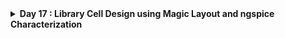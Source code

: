 <details>
  <Summary><strong> Day 17 : Library Cell Design using Magic Layout and ngspice Characterization</strong></summary>

# Contents
- [Cell Design and Characterization Flows](#cell-design-and-char-flow)
  - [Standard Cell Design Flow](#standard-cell-design-flow)
- [Standard Cell Characterization Flow](#sta-cell-char-flow)
- [Timing Characterization](#timing-char)
  - [Propogation Delay](#prop-delay)
  - [Transition Time](#transition-time)
- [Design Library Cell using magic layout and ngspice charcterization](#design-lib-cell-using-magic-and-ngspice-char)
- [16-Mask CMOS Process summary](#mask-cmos-process-summary)
- [Spice extraction for Inverter in Magic](#spice-extraction)
- [Rise Transition Time Calculation](#rise-transition-time-cal)
- [Fall Transition Time Calculation](#fall-transition-time-cal)
- [Rise Cell Delay Calculation](#rise-cell-delay-cal)
- [Fall Cell delay Calculation](#fall-cell-delay-cal)
- [Lab to Find and Fix Problem in DRC Section of Old Magic tech file for skywater Process](#drc-lab)

<a id="cell-design-and-char-flow"></a>
# Cell Design and Characterization Flows

In an IC design flow, a **library** is a collection of standard cells, each defined by its size, functionality, threshold voltage, and other electrical/physical properties. These libraries are fundamental to the ASIC flow for synthesis, placement, and timing analysis.

![Alt Text](images/std_cells.png)

![Alt Text](images/std_cells_1.png)


**Inputs:**
- PDKs (Process Design Kits)  
  - DRC & LVS rules
  - SPICE Models
- Library & User-Defined specs  
  - eg: cell height, supply voltage, metal layers, pin location, drawn gate-length

<a id="standard-cell-design-flow"></a>
**Standard Cell Design Flow**
1. Circuit Design 
2. Layout Design 
3. Parasitic Extraction
4. Characterization  

**Outputs**
- `CDL` Circuit Description Language (Netlist from circuit design)
- `LEF` Library Exchange Format
- `GDSII` Final Layout Database
- `.cir` Extracted SPICE NEtlist
- Characterized `.lib` files (Timing, Power and Noise) 

![Alt Text](images/std_cell_design_flow_char.png)

<a id="sta-cell-char-flow"></a>
# Standard Cell Characterization Flow
A typical standard cell char process include:
1. Read in SPICE models and tech files
2. Load the extracted SPICE netlist
3. Recognize cell behavior
4. Identify subcircuits
5. Attach power sources
6. Apply stimulus to the setup
7. Set output cap loads
8. Provide necessary simulation commands

consider following char setup:
![Alt Text](images/char_setup.png)

![Alt Text](images/char_flow_2.png)

![Alt Text](images/char_flow_1.png)

![Alt Text](images/char_flow_3.png)

All these steps are described in a configuration file and passed to a characterization tool such as GUNA. The tool simulates the cells and generates:
- Timing models
- Power models
- Noise models

These are exported in .lib format and used in synthesis and static timing analysis flows.

<a id="timing-char"></a>
# Timing Characterization
Defines how a cell behaves with respect to input signal changes over time.

### Timing Threshold Definitions

| **Timing Definition**     | **Value**       |
|---------------------------|-----------------|
| `slew_low_rise_thr`       | 20% of signal   |
| `slew_high_rise_thr`      | 80% of signal   |
| `slew_low_fall_thr`       | 20% of signal   |
| `slew_high_fall_thr`      | 80% of signal   |
| `in_rise_thr`             | 50% of signal   |
| `in_fall_thr`             | 50% of signal   |
| `out_rise_thr`            | 50% of signal   |
| `out_fall_thr`            | 50% of signal   |

<a id="prop-delay"></a>
### Propogation Delay

The time difference between the input signal reaching 50% of its final value and the output reaching 50% of its final value.

```bash
Propagation Delay = time(out_thr) - time(in_thr)
```

where,
`in_thr` is the input threshold time
- The time at which the input signal crosses its defined threshold voltage during a transition.
- For delay measurement, this is typically the 50% point of the input voltage swing.

`out_thr` is the output threshold time
- The time at which the output signal crosses its threshold voltage during the response to the input transition.
- Also typically measured at the 50% point for consistency with in_thr.

![Alt Text](images/prop_delay.png)

**Example 1:**
![Alt Text](images/prop_delay_eg1.png)

**Example 2:**
![Alt Text](images/prop_delay_eg2.png)

Poor choice of threshold values lead to negative delay values. Even though you have taken good threshold values, sometimes depending upon how good or bad the slew, the dealy might be still +ve or -ve.

![Alt Text](images/prop_delay_eg3.png)

<a id="transition-time"></a>
### Transition Time

The time it takes for a signal to transition between logic states, typically measured between 10–90% or 20–80% of the voltage levels.

```bash
Rise Transition Time = time(slew_high_rise_thr) - time(slew_low_rise_thr)
Fall Transition Time = time(slew_high_fall_thr) - time(slew_low_fall_thr)
```

where,
- `slew_low_rise_thr`: The time when the rising input or output crosses the lower threshold, usually 20% of the voltage swing.
- `slew_high_rise_thr`: The time when the rising input or output crosses the upper threshold, usually 80% of the voltage swing.
- `slew_high_fall_thr`: The time when the falling input or output crosses the upper threshold, typically 80%.
- `slew_low_fall_thr`: The time when the falling input or output crosses the lower threshold, typically 20%.


![Alt Text](images/transition_time.png)

![Alt Text](images/2.jpg)


<a id="design-lib-cell-using-magic-and-ngspice-char"></a>
# Design Library Cell using magic layout and ngspice charcterization

**Objective:**
The goal of the project is to design a single height standard cell and plug this custom cell into a more complex design and perform it's PnR in the openlane flow. The standard cell chosen is a basic CMOS inverter and the design into which it's plugged into is a pre-built picorv32a core.

- clone the required mag files and spice models of inverter, pmos and nmos sky130.

```bash
cd ~/soc-design-and-planning-nasscom-vsd/Desktop/work/tools/openlane_working_dir/openlane/
git clone https://github.com/nickson-jose/vsdstdcelldesign.git
```

- View the inverter layout in magic:

```bash
cd ~/soc-design-and-planning-nasscom-vsd/Desktop/work/tools/openlane_working_dir/openlane/vsdstdcelldesign.git
magic -T sky130A.tech sky130_inv.mag &
```

**CMOS Inverter in magic**

![Alt Text](images/magic_inv_1.png)

![Alt Text](images/magic_inv_nmos.png)

![Alt Text](images/magic_inv_pmos.png)

PMOS source connectivity to VDD (here VPWR) verified

![Alt Text](images/magic_inv_pmos_src_vdd_2.png)

NMOS source connectivity to VSS (here VGND) verified

![Alt Text](images/magic_inv_nmos_src_gnd_3.png)

![Alt Text](images/magic_layout_contacts.png)

<a id="mask-cmos-process-summary"></a>
## 16-Mask CMOS Process summary

- Selecting a substrate.
- Creating active region for transistors
- N-Well and P-Well formation
- Formation of `gate`
- Lightly doped drain(LDD) formation
- Source and drain formation
- Steps to form contacts and interconnects(local)
- Higher level metal formation

The 16-mask CMOS fabrication process is a standard method used in the semiconductor industry to manufacture integrated circuits (ICs). This process involves a series of photolithography, doping, deposition, and etching steps that define the active and passive components of a CMOS circuit. Each mask step is critical in shaping specific layers or features of the chip, ensuring proper device functionality and integration.

1. **Substrate Preparation:** The process begins with a high-quality silicon wafer. This wafer acts as the base substrate on which all devices are built. It is thoroughly cleaned to remove any impurities that could affect device performance.

2. **N-Well Formation:** N-well regions are formed by introducing n-type dopants such as phosphorus into specific areas of the substrate using ion implantation or diffusion. These regions serve as the body for PMOS transistors.

3. **P-Well Formation:** P-well regions are created using ion implantation or diffusion of p-type dopants such as boron. These regions form the body for NMOS transistors. In a twin-well process, both N-well and P-well regions are used to independently optimize NMOS and PMOS performance.

4. **Gate Oxide Deposition:** A thin insulating layer of silicon dioxide is thermally grown or deposited over the surface of the wafer. This layer electrically isolates the gate electrode from the underlying silicon channel.

5. **Polysilicon Deposition:** A layer of polysilicon is deposited over the entire wafer surface. This will later be patterned to form the gate electrodes of the transistors.

6. **Polysilicon Masking and Etching:** A photoresist mask is applied to define the gate regions. The exposed polysilicon is etched away, leaving the gate structures in place over the gate oxide.

7. **N-Well Masking and Implantation:** A mask is used to expose only the regions where additional N-well doping is needed. Phosphorus or arsenic is implanted to adjust the doping concentration and improve PMOS characteristics.

8. **P-Well Masking and Implantation:** Similar to N-well masking, a mask is used to define regions for P-well adjustment. Boron is implanted into the exposed regions to enhance NMOS performance.

9. **Source/Drain Implantation:** Using another photolithography step, openings are created to define the source and drain regions for both NMOS and PMOS transistors. Appropriate dopants (e.g., arsenic or phosphorus for NMOS, boron or BF₂ for PMOS) are implanted.

10. **Gate Formation Finalization:** The gate electrode pattern is refined, and any alignment steps are performed to ensure that the gate overlaps properly with the channel region between source and drain.

11. **Source/Drain Masking and Etching:** A photoresist mask is applied again to define the contact regions. Etching is performed to remove the insulating oxide over the source and drain terminals.

12. **Contact/Via Formation:** Contact holes or vias are etched through the insulating oxide to expose source, drain, and gate terminals. These vias will later be filled with metal to establish electrical connections.

13. **Metal Deposition:** A metal layer, typically aluminum or copper, is deposited across the wafer. This layer forms the interconnects that connect transistors and other circuit components.

14. **Metal Masking and Etching:** Photolithography is used to define the desired interconnect patterns. Unwanted metal is etched away, leaving only the functional routing and connections.

15. **Passivation Layer Deposition:** A passivation layer of silicon dioxide or silicon nitride is deposited over the entire wafer to protect the circuit from mechanical damage, moisture, and contamination.

16. **Final Testing and Packaging:** The completed wafer is tested to identify functional and defective chips. The functional chips are then diced, packaged into individual components, and prepared for use in electronic systems.

<a id="spice-extraction"></a>
## Spice extraction for Inverter in Magic

```bash
pwd

#extraction command to extract .ext format
extract all

# Before converting ext to spice this command enable the parasitic extraction also
ext2spice cthresh 0 rthresh 0

#convert ext to spice
ext2spice
```

![Alt Text](images/spice_extraction_commands.png)

.ext and spice files created--
![Alt Text](images/spice_extraction_terminal.png)

extracted spice file contents:
![Alt Text](images/spice_file.png)


**Editing the spice model file for analysis through simulation**

Measuring unit distance in layout grid:
![Alt Text](images/unit_distance_grid_dimension.png)


Final edited spice file ready for ngspice simulation:

![Alt Text](images/final_spice_file_edited.png)

**Post-layout ngspice simulations**

```bash
# Command to directly load spice file for simulation to ngspice
ngspice sky130_inv.spice

# Now that we have entered ngspice with the simulation spice file loaded we just have to load the plot
plot y vs time a
```

**ngspice run:**
![Alt Text](images/ngspice_sim_1.png)

**generated plot:**
![Alt Text](images/ngspice_sim_plot.png)



<a id="rise-transition-time-cal"></a>
## `Rise Transition Time Calculation`

- The rise transition time is the difference in time between the output reaching 2.64 V and 660 mV during the rising edge of the signal.

- **Formula:** `Rise transition time = Time taken for output to rise to 80% − Time taken for output to rise to 20%`

- **Rise Time = T<sub>80%</sub> − T<sub>20%</sub>**

- Reference values for VDD = 3.3V
  - 20% of output voltage = 0.20 x 3.3V = 660 mV
  - 80% of output voltage = 0.80 x 3.3V = 2.64 V

**output rising to 20%:**

![Alt Text](images/output_rising_at_20.png)

**output rising to 80%:**

![Alt Text](images/output_rising_at_80.png)

**Terminal Values**

![Alt Text](images/output_rising_terminal_values.png)

**Rise Transition Time Calculation from ngspice:**
Time at 20% of V<sub>out</sub> (0.66 V): t_20 = 2.1821 ns
Time at 80% of V<sub>out</sub> (2.64 V): t_80 = 2.2463 ns

Formula = t_80 - t_20 
= 2.2463 ns - 2.1821 ns = 0.0642 ns
= 64.2 ps

Rise Transition = 64.2 ps

<a id="fall-transition-time-cal"></a>
## `Fall Transition Time Calculation`

- The fall transition time is the difference in time between the output falling from 2.64 V to 660 mV during the falling edge of the signal.

- **Formula:** `Fall transition time = Time taken for output to fall to 20% − Time taken for output to fall to 80%`

- **Fall Time = T<sub>20%</sub> − T<sub>80%</sub>**

- Reference values (for VDD = 3.3 V)
  - 20% of output voltage: 0.20 x 3.3V = 660 mV
  - 80% of output voltage: 0.80 x 3.3V = 2.64 V

**output falling to 20%:**
![Alt Text](images/fall_transition_output_falling_20.png)

**output falling to 80%:**
![Alt Text](images/fall_transition_output_falling_80.png)

**terminal values**
![Alt Text](images/fall_transition_terminal_values.png)

**Fall Transition Time Calculation from ngspice:**
Time at 80% of V<sub>out</sub> (0.66 V): t_20 =  4.0955 ns
Time at 80% of V<sub>out</sub> (2.64 V): t_80 =  4.0526 ns

Formula = t_20 - t_80 
=  4.0955 ns -  4.0526 ns =  0.0429 ns
=  42.9 ps

Fall Transition = 42.9 ps

<a id="rise-cell-delay-cal"></a>
## `Rise Cell Delay Calculation`
- `Rise Cell Delay` is the time it takes for the output to reach 50% of VDD after the input begins transitioning.
- **Formula:** `Rise Cell Delay = Time(output rises to 50%) − Time(input falls to 50%)`
- For V<sub>DD</sub> = 3.3 V --> 50% of V<sub>DD</sub> = **1.65V**

**output rising to 50% and input falling to 50%:**
![Alt Text](images/rise_cell_delay_cal.png)

**terminal values**
![Alt Text](images/rise_cell_delay_cal_terminal.png)

Rise Cell Delay = time(output@50%) - time(input@50%)
= 2.2111 ns - 2.15 ns
= 0.0611 ns = 61.1 ps

Rise Cell Delay = 61.1 ps

<a id="fall-cell-delay-cal"></a>
## `Fall Cell Delay Calculation`
- `Fall Cell Delay` is the time it takes for the output to fall to 50% of VDD after the input begins transitioning.
- **Formula:** `Fall Cell Delay = Time(output falls to 50%) − Time(input rises to 50%)`

For V<sub>DD</sub> = 3.3 V --> 50% of V<sub>DD</sub> = **1.65 V**

**output falling to 50% and input rising to 50%:**
![Alt Text](images/fall_cell_delay_cal.png)

**terminal values**
![Alt Text](images/fall_cell_delay_cal_terminal.png)

Fall Cell Delay = time(output@50%) - time(input@50%)
= 4.0777 ns - 4.05 ns
= 0.0277 ns = 27.7 ps

Rise Cell Delay = 27.7 ps

<a id="drc-lab"></a>
# Lab
### `Find problem in the DRC section of the old magic tech file for the skywater process and fix them`

Link to Sky130 Periphery rules: https://skywater-pdk.readthedocs.io/en/main/rules/periphery.html

Commands to download and view the corrupted skywater process magic tech file and associated files to perform drc corrections

```shell
# Change to home directory
cd ~

# Command to download the lab files
wget http://opencircuitdesign.com/open_pdks/archive/drc_tests.tgz

# Since lab file is compressed command to extract it
tar xfz drc_tests.tgz

# Change directory into the lab folder
cd drc_tests

# List all files and directories present in the current directory
ls -al

# Command to view .magicrc file
gvim .magicrc

# Command to open magic tool in better graphics
magic -d XR &
```
Screenshot of .magicrc file:

![Alt Text](images/drc_lab_1.png)

First load the poly file by using the cmd 'load poly' on tkcon window:

![Alt Text](images/drc_lab_2.png)

Incorrectly implemented poly.9 rule no drc violation even though spacing < 0.48u:

![Alt Text](images/drc_lab_3.png)

Screenshot of poly rules from the website:

![Alt Text](images/drc_lab_4.png)

New commands inserted in `sky130A.tech` file to update drc:

![Alt Text](images/drc_lab_5.png)

![Alt Text](images/tech_file_1.png)

![Alt Text](images/tech_file_2.png)

![Alt Text](images/drc_lab_6.png)

Commands to run in tkcon window:

```shell
# Loading updated tech file
tech load sky130A.tech

# Must re-run drc check to see updated drc errors
drc check

# Selecting region displaying the new errors and getting the error messages 
drc why
```

Screenshot of magic window with rule implemented:

![Alt Text](images/drc_lab_7.png)

#### <ins>Summary:</ins>

To enforce the poly.9 design rule correctly—which specifies that poly resistors must maintain a minimum spacing of 0.48 µm (480 nm) from diffusion (alldiff) and non-resistor poly (allpolynonres) layers—new DRC rules were added to the sky130A.tech file. The original implementation did not flag violations even when spacing was below the required 0.48 µm, indicating the rule was either missing or incorrectly defined. To correct this, two new spacing rules were inserted: one between npres and alldiff, and another between npres and allpolynonres, both with touching_illegal condition and corresponding rule IDs referencing poly.9. After updating the .tech file, the following commands were executed in the Magic tool’s TkCon window: tech load sky130A.tech to reload the updated tech file, drc check to rerun the DRC engine, and drc why to inspect specific violations. As seen in the final Magic screenshot, the DRC now correctly flags violations where spacing is less than 0.48 µm, confirming that the poly.9 rule is implemented and functional.




</details>
